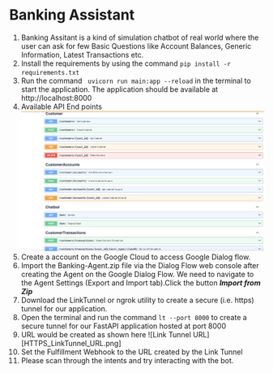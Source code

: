 # Banking Assistant
1. Banking Assitant is a kind of simulation chatbot of real world where the user can ask for few Basic Questions like Account Balances, Generic Information, Latest Transactions etc.
2. Install the requirements by using the command
   ` pip install -r requirements.txt `
3. Run the command ` uvicorn run main:app --reload` in the terminal to start the application. The application should be available at http://localhost:8000
4. Available API End points ![API End Points](API_End_Points.png)
5. Create a account on the Google Cloud to access Google Dialog flow. 
6. Import the Banking-Agent.zip file via the Dialog Flow web console after creating the Agent on the Google Dialog Flow. We need to navigate to the Agent Settings (Export and Import tab).Click the button ***Import from Zip***
7. Download the LinkTunnel or ngrok utility to create a secure (i.e. https) tunnel for our application.
8. Open the terminal and run the command `lt --port 8000` to create a secure tunnel for our FastAPI application hosted at port 8000
9. URL would be created as shown here ![Link Tunnel URL][HTTPS_LinkTunnel_URL.png]
10. Set the Fulfillment Webhook to the URL created by the Link Tunnel
11. Please scan through the intents and try interacting with the bot.